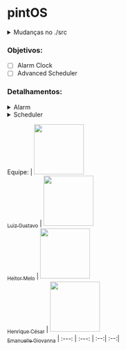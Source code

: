 # pintOS
<details>
<summary>Mudanças no ./src </summary>

- Para facilitar o export no src/utils depois de usar `make` usar `export PATH=$PATH:$(pwd)`, se nao quiser colocar no .bashrc/zshrc
Mas no src/threads(adicionado no src/threads/Makefile os comandos para executar o pintos mais facil. com GUI ou sem)
não precisa nem no `make check` do src/threads/build (se der algum erro oque foi modificado ta no src/tests/Make.tests:58)

- Para funcionar no Arch Linux modifiquei o src/Makefile.build:93 para ele reduzir o tamanho do loader.bin

- Adicionado logica para ir executando os testes em especifico, no caso do threads, basicamente usa `make ngui/gui TEST=<nome_do_test>`
</details>


### Objetivos:
- [ ] Alarm Clock
- [ ] Advanced Scheduler
### Detalhamentos:
<details>
    <summary>Alarm</summary>
    Reimplementar ` timer_sleep()` no `device/time.c` que ta originalmente implementado com 'busy wait',
    que fica chamando `thread_yiel()` enquanto o tempo não tiver passado
    ideia:
    Adicionar a verificação ao scheduler, adicionando um campo na struct de threads para indicar o tempo que ela deve ficar parada se tiver com status de blocking
</details>
<details>
    <summary>Scheduler</summary>
    Implementar uma mlfqs, na documentação oficial ele diz para dar opção de ter o mlfqs ou o por prioridade, então deveria implementar os dois(verificar!!); Com o mlfqs as prioridades definidas pelas threads devem ser ignoradas e controladas pelo escalonador
    
   [Fila esquema](https://www.google.com/url?sa=i&url=https://medium.com/@francescofranco_39234/multilevel-feedback-queue-3ae862436a95&psig=AOvVaw0uPvTNvKvDx0bKwYGvKyn_&ust=1718223750727000&source=images&cd=vfe&opi=89978449&ved=0CBIQjRxqFwoTCLD727Sw1IYDFQAAAAAdAAAAABAI) 
</details>


Equipe:
| [<img src="https://avatars.githubusercontent.com/u/96800329?v=4" width=115><br><sub>Luiz Gustavo</sub>](https://github.com/Zed201) |  [<img src="https://avatars.githubusercontent.com/u/101292201?v=4" width=115><br><sub>Heitor Melo</sub>](https://github.com/HeitorMelo)  | [<img src="https://avatars.githubusercontent.com/u/129231720?v=4" width=115><br><sub>Henrique César</sub>](https://github.com/SapoSopa) | [<img src="https://avatars.githubusercontent.com/u/136932932?v=4" width=115><br><sub>Emanuelle Giovanna</sub>](https://github.com/manugio3)
| :---: | :---: | :--:| :--:|

